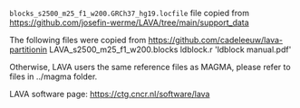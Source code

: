 ``blocks_s2500_m25_f1_w200.GRCh37_hg19.locfile`` file copied from  https://github.com/josefin-werme/LAVA/tree/main/support_data

The following files were copied from https://github.com/cadeleeuw/lava-partitionin
  LAVA_s2500_m25_f1_w200.blocks
  ldblock.r
 'ldblock manual.pdf'


Otherwise, LAVA users the same reference files as MAGMA, please refer to files in ../magma folder.

LAVA software page:
https://ctg.cncr.nl/software/lava



